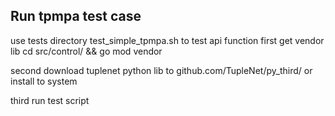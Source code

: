 ## Run tpmpa test case ##

use tests directory test_simple_tpmpa.sh to test api function 
first get vendor lib
cd src/control/ && go mod vendor

second download tuplenet python lib to github.com/TupleNet/py_third/ or install to system

third run test script
